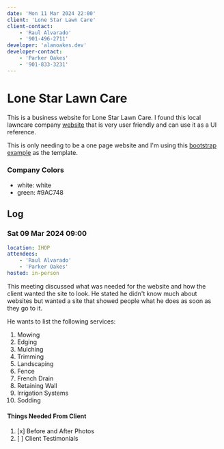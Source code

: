 ```yaml
---
date: 'Mon 11 Mar 2024 22:00'
client: 'Lone Star Lawn Care'
client-contact: 
    - 'Raul Alvarado'
    - '901-496-2711'
developer: 'alanoakes.dev'
developer-contact:
    - 'Parker Oakes'
    - '901-833-3231'
---
```


# Lone Star Lawn Care

This is a business website for Lone Star Lawn Care. I found this local
lawncare company [website](https://lawnlove.com/tennessee/memphis-lawn-care/cordova-lawn-care) that is very user friendly and can
use it as a UI reference.

This is only needing to be a one page website and I'm using this [bootstrap example](https://getbootstrap.com/docs/5.3/examples/carousel/#) as the template.

### Company Colors

- white: white
- green: #9AC748

## Log

### Sat 09 Mar 2024 09:00

```yaml
location: IHOP
attendees:
    - 'Raul Alvarado'
    - 'Parker Oakes'
hosted: in-person
```

This meeting discussed what was needed for the website and how the client
wanted the site to look. He stated he didn't know much about websites but
wanted a site that showed people what he does as soon as they go to it.

He wants to list the following services:

01. Mowing
02. Edging
03. Mulching
04. Trimming
05. Landscaping
06. Fence
07. French Drain
08. Retaining Wall
09. Irrigation Systems
10. Sodding

#### Things Needed From Client

1. [x] Before and After Photos
2. [ ] Client Testimonials
